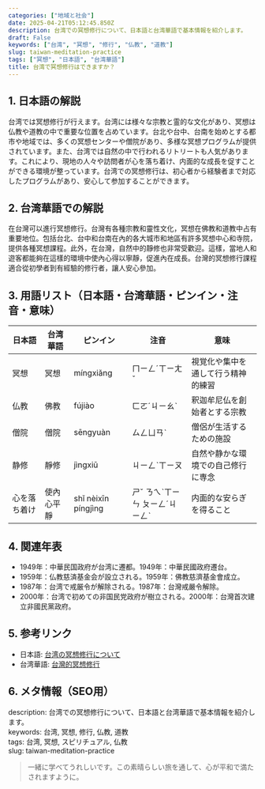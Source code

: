 ```yaml
---
categories: ["地域と社会"]
date: 2025-04-21T05:12:45.850Z
description: 台湾での冥想修行について、日本語と台湾華語で基本情報を紹介します。
draft: False
keywords: ["台湾", "冥想", "修行", "仏教", "道教"]
slug: taiwan-meditation-practice
tags: ["冥想", "日本語", "台湾華語"]
title: 台湾で冥想修行はできますか？
---
```




## 1. 日本語の解説  
台湾では冥想修行が行えます。台湾には様々な宗教と霊的な文化があり、冥想は仏教や道教の中で重要な位置を占めています。台北や台中、台南を始めとする都市や地域では、多くの冥想センターや僧院があり、多様な冥想プログラムが提供されています。また、台湾では自然の中で行われるリトリートも人気があります。これにより、現地の人々や訪問者が心を落ち着け、内面的な成長を促すことができる環境が整っています。台湾での冥想修行は、初心者から経験者まで対応したプログラムがあり、安心して参加することができます。

## 2. 台湾華語での解説  
在台灣可以進行冥想修行。台灣有各種宗教和靈性文化，冥想在佛教和道教中占有重要地位。包括台北、台中和台南在內的各大城市和地區有許多冥想中心和寺院，提供各種冥想課程。此外，在台灣，自然中的靜修也非常受歡迎。這樣，當地人和遊客都能夠在這樣的環境中使內心得以寧靜，促進內在成長。台灣的冥想修行課程適合從初學者到有經驗的修行者，讓人安心參加。

## 3. 用語リスト（日本語・台湾華語・ピンイン・注音・意味）

| 日本語      | 台湾華語  | ピンイン  | 注音    | 意味                           |
|-------------|----------|----------|--------|--------------------------------|
| 冥想        | 冥想     | míngxiǎng| ㄇㄧㄥˊㄒㄧㄤˇ| 視覚化や集中を通して行う精神的練習|
| 仏教        | 佛教     | fújiào   | ㄈㄛˊㄐㄧㄠˋ | 釈迦牟尼仏を創始者とする宗教     |
| 僧院        | 僧院     | sēngyuàn | ㄙㄥㄩㄢˋ | 僧侶が生活するための施設         |
| 静修        | 靜修     | jìngxiū  | ㄐㄧㄥˋㄒㄧㄡ    | 自然や静かな環境での自己修行に専念|
| 心を落ち着け| 使內心平靜| shǐ nèixīn píngjìng| ㄕˇ ㄋㄟˋㄒㄧㄣ ㄆㄧㄥˊㄐㄧㄥˋ| 内面的な安らぎを得ること        |

## 4. 関連年表  
- 1949年：中華民国政府が台湾に遷都。1949年：中華民國政府遷台。
- 1959年：仏教慈済基金会が設立される。1959年：佛教慈濟基金會成立。
- 1987年：台湾で戒厳令が解除される。1987年：台灣戒嚴令解除。
- 2000年：台湾で初めての非国民党政府が樹立される。2000年：台灣首次建立非國民黨政府。

## 5. 参考リンク  
- 日本語: [台湾の冥想修行について](https://www.nippon.com/ja/viewpoint/20200320/)
- 台湾華語: [台灣的冥想修行](https://www.rfa.org/mandarin/zhuanlan/huanjingrenxu/hj-08202021122323.html)

## 6. メタ情報（SEO用）  
description: 台湾での冥想修行について、日本語と台湾華語で基本情報を紹介します。  
keywords: 台湾, 冥想, 修行, 仏教, 道教  
tags: 台湾, 冥想, スピリチュアル, 仏教  
slug: taiwan-meditation-practice

> 一緒に学べてうれしいです。この素晴らしい旅を通して、心が平和で満たされますように。